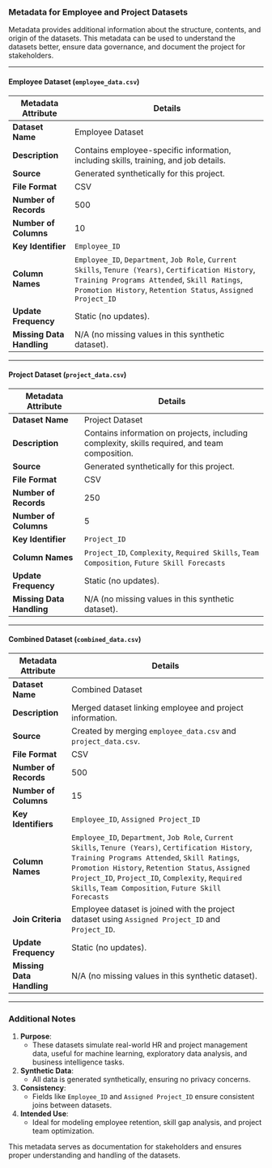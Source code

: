 ### Metadata for Employee and Project Datasets  

Metadata provides additional information about the structure, contents, and origin of the datasets. This metadata can be used to understand the datasets better, ensure data governance, and document the project for stakeholders.  

---

#### **Employee Dataset (`employee_data.csv`)**  

| **Metadata Attribute**       | **Details**                                                                                          |
|-------------------------------|------------------------------------------------------------------------------------------------------|
| **Dataset Name**             | Employee Dataset                                                                                   |
| **Description**              | Contains employee-specific information, including skills, training, and job details.               |
| **Source**                   | Generated synthetically for this project.                                                         |
| **File Format**              | CSV                                                                                               |
| **Number of Records**        | 500                                                                                               |
| **Number of Columns**        | 10                                                                                                |
| **Key Identifier**           | `Employee_ID`                                                                                     |
| **Column Names**             | `Employee_ID`, `Department`, `Job Role`, `Current Skills`, `Tenure (Years)`, `Certification History`, `Training Programs Attended`, `Skill Ratings`, `Promotion History`, `Retention Status`, `Assigned Project_ID` |
| **Update Frequency**         | Static (no updates).                                                                              |
| **Missing Data Handling**    | N/A (no missing values in this synthetic dataset).                                                |

---

#### **Project Dataset (`project_data.csv`)**  

| **Metadata Attribute**       | **Details**                                                                                          |
|-------------------------------|------------------------------------------------------------------------------------------------------|
| **Dataset Name**             | Project Dataset                                                                                    |
| **Description**              | Contains information on projects, including complexity, skills required, and team composition.     |
| **Source**                   | Generated synthetically for this project.                                                         |
| **File Format**              | CSV                                                                                               |
| **Number of Records**        | 250                                                                                               |
| **Number of Columns**        | 5                                                                                                |
| **Key Identifier**           | `Project_ID`                                                                                      |
| **Column Names**             | `Project_ID`, `Complexity`, `Required Skills`, `Team Composition`, `Future Skill Forecasts`        |
| **Update Frequency**         | Static (no updates).                                                                              |
| **Missing Data Handling**    | N/A (no missing values in this synthetic dataset).                                                |

---

#### **Combined Dataset (`combined_data.csv`)**  

| **Metadata Attribute**       | **Details**                                                                                          |
|-------------------------------|------------------------------------------------------------------------------------------------------|
| **Dataset Name**             | Combined Dataset                                                                                   |
| **Description**              | Merged dataset linking employee and project information.                                           |
| **Source**                   | Created by merging `employee_data.csv` and `project_data.csv`.                                     |
| **File Format**              | CSV                                                                                               |
| **Number of Records**        | 500                                                                                               |
| **Number of Columns**        | 15                                                                                                |
| **Key Identifiers**          | `Employee_ID`, `Assigned Project_ID`                                                              |
| **Column Names**             | `Employee_ID`, `Department`, `Job Role`, `Current Skills`, `Tenure (Years)`, `Certification History`, `Training Programs Attended`, `Skill Ratings`, `Promotion History`, `Retention Status`, `Assigned Project_ID`, `Project_ID`, `Complexity`, `Required Skills`, `Team Composition`, `Future Skill Forecasts` |
| **Join Criteria**            | Employee dataset is joined with the project dataset using `Assigned Project_ID` and `Project_ID`. |
| **Update Frequency**         | Static (no updates).                                                                              |
| **Missing Data Handling**    | N/A (no missing values in this synthetic dataset).                                                |

---

### Additional Notes  
1. **Purpose**:
   - These datasets simulate real-world HR and project management data, useful for machine learning, exploratory data analysis, and business intelligence tasks.  
2. **Synthetic Data**:
   - All data is generated synthetically, ensuring no privacy concerns.  
3. **Consistency**:
   - Fields like `Employee_ID` and `Assigned Project_ID` ensure consistent joins between datasets.  
4. **Intended Use**:
   - Ideal for modeling employee retention, skill gap analysis, and project team optimization.  

This metadata serves as documentation for stakeholders and ensures proper understanding and handling of the datasets.
